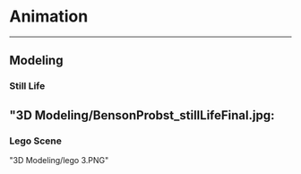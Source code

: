 # Animation
---
## **Modeling**
### **Still Life**
"3D Modeling/BensonProbst_stillLifeFinal.jpg:
---
### **Lego Scene**
"3D Modeling/lego 3.PNG"
